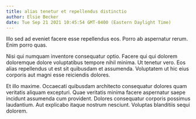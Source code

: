 ```yaml
---
title: alias tenetur et repellendus distinctio
author: Elsie Becker
date: Tue Sep 21 2021 10:45:54 GMT-0400 (Eastern Daylight Time)
---
```

Illo sed ad eveniet facere esse repellendus eos. Porro ab aspernatur rerum. Enim porro quas.

 Nisi qui numquam inventore consequatur optio. Facere qui qui dolorem doloremque dolore voluptatibus tempore nihil minima. Ut tenetur vero. Eos alias repellendus ut est sit quibusdam et assumenda. Voluptatem ut hic eius corporis aut magni esse reiciendis dolores.

 Et illo maxime. Occaecati quibusdam architecto consequatur dolores quam veritatis aliquam excepturi. Quae veritatis minima facere aspernatur saepe incidunt assumenda cum provident. Dolores consequatur corporis possimus laudantium. Aut explicabo itaque nostrum nesciunt. Voluptas blanditiis sequi dolorem.